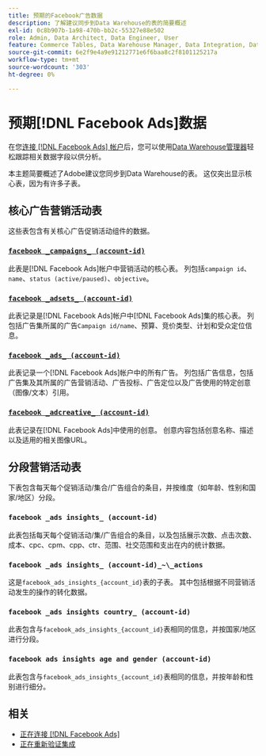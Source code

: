 ```yaml
---
title: 预期的Facebook广告数据
description: 了解建议同步到Data Warehouse的表的简要概述
exl-id: 0c8b907b-1a98-470b-bb2c-55327e88e502
role: Admin, Data Architect, Data Engineer, User
feature: Commerce Tables, Data Warehouse Manager, Data Integration, Data Import/Export
source-git-commit: 6e2f9e4a9e91212771e6f6baa8c2f8101125217a
workflow-type: tm+mt
source-wordcount: '303'
ht-degree: 0%

---
```


# 预期[!DNL Facebook Ads]数据

在您[连接 [!DNL Facebook Ads] 帐户](../integrations/facebook-ads.md)后，您可以使用[Data Warehouse管理器](../../../data-analyst/data-warehouse-mgr/tour-dwm.md)轻松跟踪相关数据字段以供分析。

本主题简要概述了Adobe建议您同步到Data Warehouse的表。 这仅突出显示核心表，因为有许多子表。

## 核心广告营销活动表

这些表包含有关核心广告促销活动组件的数据。

### [`facebook _campaigns_ (account-id)`](https://developers.facebook.com/docs/marketing-api/reference/ad-campaign-group)

此表是[!DNL Facebook Ads]帐户中营销活动的核心表。 列包括`campaign id`、`name`、`status (active/paused)`、`objective`。

### [`facebook _adsets_ (account-id)`](https://developers.facebook.com/docs/marketing-api/reference/ad-campaign)

此表记录是[!DNL Facebook Ads]帐户中[!DNL Facebook Ads]集的核心表。 列包括广告集所属的广告`Campaign id/name`、预算、竞价类型、计划和受众定位信息。

### [`facebook _ads_ (account-id)`](https://developers.facebook.com/docs/marketing-api/reference/adgroup)

此表记录一个[!DNL Facebook Ads]帐户中的所有广告。 列包括广告信息，包括广告集及其所属的广告营销活动、广告投标、广告定位以及广告使用的特定创意（图像/文本）引用。

### [`facebook _adcreative_ (account-id)`](https://developers.facebook.com/docs/marketing-api/reference/ad-creative)

此表记录在[!DNL Facebook Ads]中使用的创意。 创意内容包括创意名称、描述以及适用的相关图像URL。

## 分段营销活动表

下表包含每天每个促销活动/集合/广告组合的条目，并按维度（如年龄、性别和国家/地区）分段。

### `facebook _ads insights_ (account-id)`

此表包括每天每个促销活动/集/广告组合的条目，以及包括展示次数、点击次数、成本、cpc、cpm、cpp、ctr、范围、社交范围和支出在内的统计数据。

### `facebook _ads insights_ (account-id)_~\_actions`

这是`facebook_ads_insights_{account_id}`表的子表。 其中包括根据不同营销活动发生的操作的转化数据。

### `facebook _ads insights country_ (account-id)`

此表包含与`facebook_ads_insights_{account_id}`表相同的信息，并按国家/地区进行分段。

### `facebook ads insights age and gender (account-id)`

此表包含与`facebook_ads_insights_{account_id}`表相同的信息，并按年龄和性别进行细分。

## 相关

* [正在连接 [!DNL Facebook Ads]](../integrations/facebook-ads.md)
* [正在重新验证集成](https://experienceleague.adobe.com/docs/commerce-knowledge-base/kb/how-to/mbi-reauthenticating-integrations.html?lang=zh-Hans)
